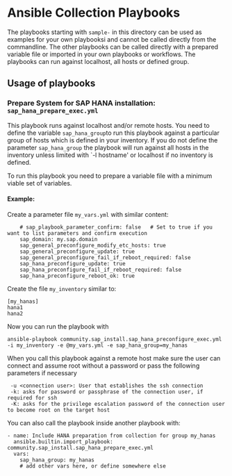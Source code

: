 
# Ansible Collection Playbooks

The playbooks starting with `sample-` in this directory can be used as examples for your own playbooksi and cannot be called directly from the commandline.
The other playbooks can be called directly with a prepared variable file or imported in your own playbooks or workflows.
The playbooks can run against localhost, all hosts or defined group.

## Usage of playbooks

### Prepare System for SAP HANA installation: `sap_hana_prepare_exec.yml`

This playbook runs against localhost and/or remote hosts.
You need to define the variable `sap_hana_group`to run this playbook against a particular group of hosts which is defined in your inventory.
If you do not define the parameter `sap_hana_group` the playbook will run against all hosts in the inventory unless limited with `-l hostname' or localhost if no inventory is defined.

To run this playbook you need to prepare a variable file with a minimum viable set of variables.

#### Example: 

Create a parameter file `my_vars.yml` with similar content:

```[yaml]
    # sap_playbook_parameter_confirm: false   # Set to true if you want to list parameters and confirm execution
    sap_domain: my.sap.domain
    sap_general_preconfigure_modify_etc_hosts: true
    sap_general_preconfigure_update: true
    sap_general_preconfigure_fail_if_reboot_required: false
    sap_hana_preconfigure_update: true
    sap_hana_preconfigure_fail_if_reboot_required: false
    sap_hana_preconfigure_reboot_ok: true
```

Create the file `my_inventory` similar to:

```[yaml]
[my_hanas]
hana1
hana2
```

Now you can run the playbook with

```[bash]
ansible-playbook community.sap_install.sap_hana_preconfigure_exec.yml -i my_inventory -e @my_vars.yml -e sap_hana_group=my_hanas
```

When you call this playbook against a remote host make sure the user can connect and assume root without a password or pass the following parameters if necessary

```[bash]
 -u <connection user>: User that establishes the ssh connection
 -k: asks for password or passphrase of the connection user, if required for ssh
 -K: asks for the privilege escalation password of the connection user to become root on the target host
```

You can also call the playbook inside another playbook with:

```
- name: Include HANA preparation from collection for group my_hanas
  ansible.builtin.import_playbook: community.sap_install.sap_hana_prepare_exec.yml
  vars:
    sap_hana_group: my_hanas
    # add other vars here, or define somewhere else
```

